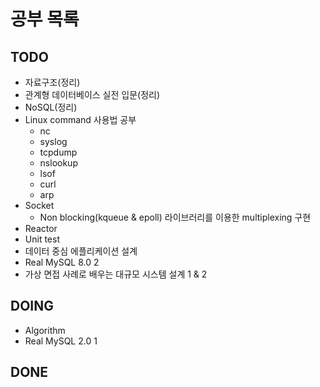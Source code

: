 # 공부 목록

## TODO

- 자료구조(정리)
- 관계형 데이터베이스 실전 입문(정리)
- NoSQL(정리)
- Linux command 사용법 공부
  - nc
  - syslog
  - tcpdump
  - nslookup
  - lsof
  - curl
  - arp
- Socket
  - Non blocking(kqueue & epoll) 라이브러리를 이용한 multiplexing 구현
- Reactor
- Unit test
- 데이터 중심 에플리케이션 설계
- Real MySQL 8.0 2
- 가상 면접 사례로 배우는 대규모 시스템 설계 1 & 2

## DOING

- Algorithm
- Real MySQL 2.0 1

## DONE

